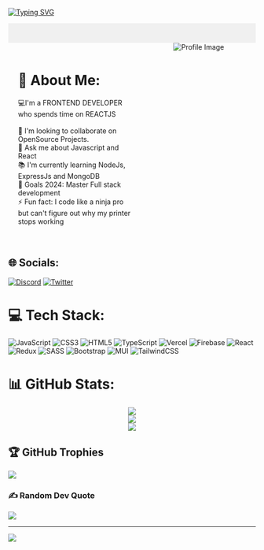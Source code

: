 <div style={marginTop:"200px"}>
  
  [![Typing SVG](https://readme-typing-svg.demolab.com?font=Fira+Code&size=28&pause=1000&center=true&random=false&width=435&lines=Frontend+Developer;React+Developer)](https://git.io/typing-svg)
<div style="background-color: #f0f0f0; padding: 20px;">

</div>
  
<div style="display: flex;">
  <div style="width: 50%; padding: 20px;">
    <h1>💫 About Me:</h1>
    <p>💻I'm a FRONTEND DEVELOPER who spends time on REACTJS<br><br>👯 I'm looking to collaborate on OpenSource Projects.<br>💬 Ask me about Javascript and React <br>📚 I'm currently learning NodeJs, ExpressJs and MongoDB<br>🎯 Goals 2024: Master Full stack development<br>⚡ Fun fact: I code like a ninja pro but can't figure out why my printer stops working</p>
  </div>
  <div style="width: 50%; text-align: center;">
    <img src="camera1.jpg" alt="Profile Image" style="max-width: 100%; height: auto;">
  </div>
</div>


## 🌐 Socials:
[![Discord](https://img.shields.io/badge/Discord-%237289DA.svg?logo=discord&logoColor=white)](https://discord.gg/ethen2408) [![Twitter](https://img.shields.io/badge/Twitter-%231DA1F2.svg?logo=Twitter&logoColor=white)](https://twitter.com/callmeVineeth24) 

# 💻 Tech Stack:
![JavaScript](https://img.shields.io/badge/javascript-%23323330.svg?style=flat&logo=javascript&logoColor=%23F7DF1E) ![CSS3](https://img.shields.io/badge/css3-%231572B6.svg?style=flat&logo=css3&logoColor=white) ![HTML5](https://img.shields.io/badge/html5-%23E34F26.svg?style=flat&logo=html5&logoColor=white) ![TypeScript](https://img.shields.io/badge/typescript-%23007ACC.svg?style=flat&logo=typescript&logoColor=white) ![Vercel](https://img.shields.io/badge/vercel-%23000000.svg?style=flat&logo=vercel&logoColor=white) ![Firebase](https://img.shields.io/badge/firebase-%23039BE5.svg?style=flat&logo=firebase) ![React](https://img.shields.io/badge/react-%2320232a.svg?style=flat&logo=react&logoColor=%2361DAFB) ![Redux](https://img.shields.io/badge/redux-%23593d88.svg?style=flat&logo=redux&logoColor=white) ![SASS](https://img.shields.io/badge/SASS-hotpink.svg?style=flat&logo=SASS&logoColor=white) ![Bootstrap](https://img.shields.io/badge/bootstrap-%238511FA.svg?style=flat&logo=bootstrap&logoColor=white) ![MUI](https://img.shields.io/badge/MUI-%230081CB.svg?style=flat&logo=mui&logoColor=white) ![TailwindCSS](https://img.shields.io/badge/tailwindcss-%2338B2AC.svg?style=flat&logo=tailwind-css&logoColor=white)
# 📊 GitHub Stats:
<div align='center'>  
  
![](https://github-readme-stats.vercel.app/api?username=callmeVineeth&theme=dark&hide_border=false&include_all_commits=true&count+5_private=false)<br/>
![](https://github-readme-streak-stats.herokuapp.com/?user=callmeVineeth&theme=dark&hide_border=false)<br/>
![](https://github-readme-stats.vercel.app/api/top-langs/?username=callmeVineeth&theme=dark&hide_border=false&include_all_commits=true&count_private=false&layout=compact)
</div>

## 🏆 GitHub Trophies
![](https://github-profile-trophy.vercel.app/?username=callmeVineeth&theme=monokai&no-frame=true&no-bg=true&margin-w=4)

### ✍️ Random Dev Quote
![](https://quotes-github-readme.vercel.app/api?type=horizontal&theme=radical)

---
[![](https://visitcount.itsvg.in/api?id=callmeVineeth&icon=5&color=1)](https://visitcount.itsvg.in)

</div>

<!-- Proudly created with GPRM ( https://gprm.itsvg.in ) -->
